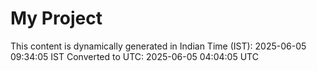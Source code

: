 # My Project

This content is dynamically generated in Indian Time (IST): 2025-06-05 09:34:05 IST
Converted to UTC: 2025-06-05 04:04:05 UTC
